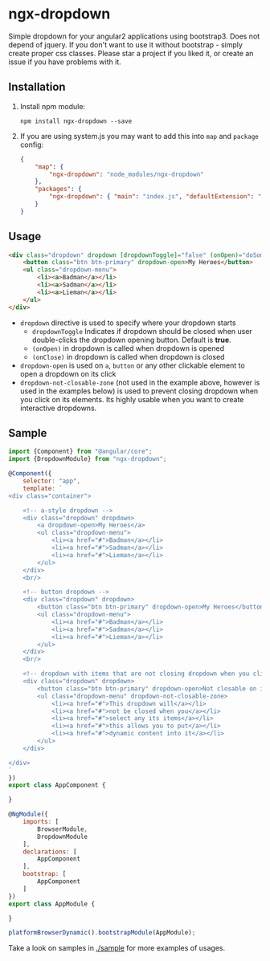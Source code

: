# ngx-dropdown

Simple dropdown for your angular2 applications using bootstrap3. Does not depend of jquery.
If you don't want to use it without bootstrap - simply create proper css classes. 
Please star a project if you liked it, or create an issue if you have problems with it.

## Installation

1. Install npm module:
    
    `npm install ngx-dropdown --save`

2. If you are using system.js you may want to add this into `map` and `package` config:
    
    ```json
    {
        "map": {
            "ngx-dropdown": "node_modules/ngx-dropdown"
        },
        "packages": {
            "ngx-dropdown": { "main": "index.js", "defaultExtension": "js" }
        }
    }
    ```

## Usage

```html
<div class="dropdown" dropdown [dropdownToggle]="false" (onOpen)="doSomeActionOnOpen()" (onClose)="doSomeActionOnClose()">
    <button class="btn btn-primary" dropdown-open>My Heroes</button>
    <ul class="dropdown-menu">
        <li><a>Badman</a></li>
        <li><a>Sadman</a></li>
        <li><a>Lieman</a></li>
    </ul>
</div>
```

* `dropdown` directive is used to specify where your dropdown starts
    * `dropdownToggle` Indicates if dropdown should be closed when user double-clicks the dropdown opening button. Default is **true**.
    * `(onOpen)` in dropdown is called when dropdown is opened
    * `(onClose)` in dropdown is called when dropdown is closed
* `dropdown-open` is used on `a`, `button` or any other clickable element to open a dropdown on its click
* `dropdown-not-closable-zone` (not used in the example above, however is used in the examples below) is used
    to prevent closing dropdown when you click on its elements. Its highly usable when you want to create
    interactive dropdowns.

## Sample

```javascript
import {Component} from "@angular/core";
import {DropdownModule} from "ngx-dropdown";

@Component({
    selector: "app",
    template: `
<div class="container">

    <!-- a-style dropdown -->
    <div class="dropdown" dropdown>
        <a dropdown-open>My Heroes</a>
        <ul class="dropdown-menu">
            <li><a href="#">Badman</a></li>
            <li><a href="#">Sadman</a></li>
            <li><a href="#">Lieman</a></li>
        </ul>
    </div>
    <br/>

    <!-- button dropdown -->
    <div class="dropdown" dropdown>
        <button class="btn btn-primary" dropdown-open>My Heroes</button>
        <ul class="dropdown-menu">
            <li><a href="#">Badman</a></li>
            <li><a href="#">Sadman</a></li>
            <li><a href="#">Lieman</a></li>
        </ul>
    </div>
    <br/>

    <!-- dropdown with items that are not closing dropdown when you click on them -->
    <div class="dropdown" dropdown>
        <button class="btn btn-primary" dropdown-open>Not closable on items click</button>
        <ul class="dropdown-menu" dropdown-not-closable-zone>
            <li><a href="#">This dropdown will</a></li>
            <li><a href="#">not be closed when you</a></li>
            <li><a href="#">select any its items</a></li>
            <li><a href="#">this allows you to put</a></li>
            <li><a href="#">dynamic content into it</a></li>
        </ul>
    </div>

</div>
`
})
export class AppComponent {

}

@NgModule({
    imports: [
        BrowserModule,
        DropdownModule
    ],
    declarations: [
        AppComponent
    ],
    bootstrap: [
        AppComponent
    ]
})
export class AppModule {

}

platformBrowserDynamic().bootstrapModule(AppModule);
```

Take a look on samples in [./sample](https://github.com/pleerock/ngx-dropdown/tree/master/sample) for more examples of
usages.
